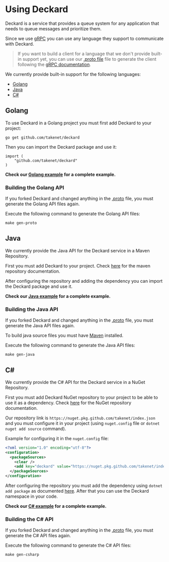 
# Using Deckard

Deckard is a service that provides a queue system for any application that needs to queue messages and prioritize them.

Since we use [gRPC](https://grpc.io/) you can use any language they support to communicate with Deckard.

> If you want to build a client for a language that we don't provide built-in support yet, you can use our [.proto file](proto/deckard_service.proto) file to generate the client following the [gRPC documentation](https://grpc.io/docs/languages/).

We currently provide built-in support for the following languages:
- [Golang](#golang)
- [Java](#java)
- [C#](#c)

## Golang

To use Deckard in a Golang project you must first add Deckard to your project:
```shell
go get github.com/takenet/deckard
```

Then you can import the Deckard package and use it:
```golang
import (
    "github.com/takenet/deckard"
)
```

**Check our [Golang example](../examples/golang/example.go) for a complete example.**

### Building the Golang API

If you forked Deckard and changed anything in the [.proto](../proto/deckard_service.proto) file, you must generate the Golang API files again.

Execute the following command to generate the Golang API files:
```shell
make gen-proto
```

## Java

We currently provide the Java API for the Deckard service in a Maven Repository.

First you must add Deckard to your project. Check [here](https://github.com/takenet/deckard/packages/1790378) for the maven repository documentation.

After configuring the repository and adding the dependency you can import the Deckard package and use it.

**Check our [Java example](../examples/java/Example.java) for a complete example.**

### Building the Java API

If you forked Deckard and changed anything in the [.proto](../proto/deckard_service.proto) file, you must generate the Java API files again.

To build java source files you must have [Maven](https://maven.apache.org/) installed.

Execute the following command to generate the Java API files:
```shell
make gen-java
```

## C#

We currently provide the C# API for the Deckard service in a NuGet Repository.

First you must add Deckard NuGet repository to your project to be able to use it as a dependency. Check [here](https://github.com/takenet/deckard/pkgs/nuget/Deckard) for the NuGet repository documentation.

Our repository link is `https://nuget.pkg.github.com/takenet/index.json` and you must configure it in your project (using `nuget.config` file or `dotnet nuget add source` command).

Example for configuring it in the `nuget.config` file:

```xml
<?xml version="1.0" encoding="utf-8"?>
<configuration>
  <packageSources>
    <clear />
    <add key="deckard" value="https://nuget.pkg.github.com/takenet/index.json" />
  </packageSources>
</configuration>
```

After configuring the repository you must add the dependency using `dotnet add package` as documented [here](https://github.com/takenet/deckard/pkgs/nuget/Deckard). After that you can use the Deckard namespace in your code.

**Check our [C# example](../examples/csharp/Example.cs) for a complete example.**

### Building the C# API

If you forked Deckard and changed anything in the [.proto](../proto/deckard_service.proto) file, you must generate the C# API files again.

Execute the following command to generate the C# API files:
```shell
make gen-csharp
```